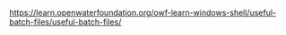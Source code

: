 https://learn.openwaterfoundation.org/owf-learn-windows-shell/useful-batch-files/useful-batch-files/